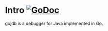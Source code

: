 # Intro [![GoDoc](https://godoc.org/github.com/omerye/gojdb?status.svg)](https://godoc.org/github.com/omerye/gojdb/jdwp)

gojdb is a debugger for Java implemented in Go.

